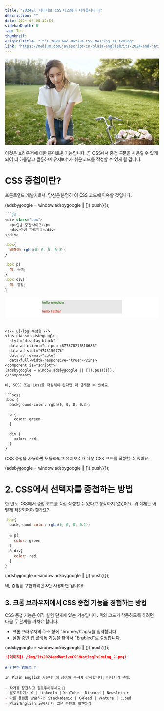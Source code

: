 ```yaml
---
title: "2024년, 네이티브 CSS 네스팅이 다가옵니다 🚀"
description: ""
date: 2024-04-05 12:54
sidebarDepth: 0
tag: Tech
thumbnail: 
originalTitle: "It’s 2024 and Native CSS Nesting Is Coming"
link: "https://medium.com/javascript-in-plain-english/its-2024-and-native-css-nesting-is-coming-33f844ce95cd"
---
```



![이미지](./img/Its2024andNativeCSSNestingIsComing_0.png)

이것은 브라우저에 대한 흥미로운 기능입니다. 곧 CSS에서 중첩 구문을 사용할 수 있게 되어 더 아름답고 깔끔하며 유지보수가 쉬운 코드를 작성할 수 있게 될 겁니다.

# CSS 중첩이란?

프론트엔드 개발자로서, 당신은 분명히 이 CSS 코드에 익숙할 것입니다.

<!-- ui-log 수평형 -->
<ins class="adsbygoogle"
  style="display:block"
  data-ad-client="ca-pub-4877378276818686"
  data-ad-slot="9743150776"
  data-ad-format="auto"
  data-full-width-responsive="true"></ins>
<component is="script">
(adsbygoogle = window.adsbygoogle || []).push({});
</component>

```markdown
```js
<div class="box">
  <p>안녕 중간사이즈</p>
  <div>안녕 파트피쉬</div>
</div>
```

```js
.box{
  배경색: rgba(0, 0, 0, 0.3);
}
```

```js
.box p{
  색: 녹색;
}
.box div{
  색: 빨강;
}
```

![그림](./img/Its2024andNativeCSSNestingIsComing_1.png)
```

<!-- ui-log 수평형 -->
<ins class="adsbygoogle"
  style="display:block"
  data-ad-client="ca-pub-4877378276818686"
  data-ad-slot="9743150776"
  data-ad-format="auto"
  data-full-width-responsive="true"></ins>
<component is="script">
(adsbygoogle = window.adsbygoogle || []).push({});
</component>

네, SCSS 또는 Less를 작성해야 된다면 더 쉽게할 수 있어요.

```scss
.box {
  background-color: rgba(0, 0, 0, 0.3);

  p {
    color: green;
  }

  div {
    color: red;
  }
}
```

CSS 중첩을 사용하면 모듈화되고 유지보수가 쉬운 CSS 코드를 작성할 수 있어요.

<!-- ui-log 수평형 -->
<ins class="adsbygoogle"
  style="display:block"
  data-ad-client="ca-pub-4877378276818686"
  data-ad-slot="9743150776"
  data-ad-format="auto"
  data-full-width-responsive="true"></ins>
<component is="script">
(adsbygoogle = window.adsbygoogle || []).push({});
</component>

# 2. CSS에서 선택자를 중첩하는 방법

한 번도 CSS에서 중첩 코드를 직접 작성할 수 있다고 생각하지 않았어요. 위 예제는 어떻게 작성되어야 할까요?

```js
.box{
  background-color: rgba(0, 0, 0, 0.1);

  & p{
    color: green;
  }
  & div{
    color: red;
  }
}
```

<!-- ui-log 수평형 -->
<ins class="adsbygoogle"
  style="display:block"
  data-ad-client="ca-pub-4877378276818686"
  data-ad-slot="9743150776"
  data-ad-format="auto"
  data-full-width-responsive="true"></ins>
<component is="script">
(adsbygoogle = window.adsbygoogle || []).push({});
</component>

네, 중첩을 구현하려면 &만 사용하면 됩니다!

## 3. 크롬 브라우저에서 CSS 중첩 기능을 경험하는 방법

CSS 중첩 기능은 아직 실험 단계에 있는 기능입니다. 위의 코드가 작동하도록 하려면 다음 두 단계를 거쳐야 합니다.

- 크롬 브라우저의 주소 창에 chrome://flags/를 입력합니다.
- 실험 중인 웹 플랫폼 기능을 찾아서 "Enabled"로 설정합니다.

<!-- ui-log 수평형 -->
<ins class="adsbygoogle"
  style="display:block"
  data-ad-client="ca-pub-4877378276818686"
  data-ad-slot="9743150776"
  data-ad-format="auto"
  data-full-width-responsive="true"></ins>
<component is="script">
(adsbygoogle = window.adsbygoogle || []).push({});
</component>

```markdown
![이미지](./img/Its2024andNativeCSSNestingIsComing_2.png)

# 간단한 영어로 🚀

In Plain English 커뮤니티에 참여해 주셔서 감사합니다! 떠나시기 전에:

- 작가를 칭찬하고 팔로우해주세요 ️👏️️
- 팔로우하기: X | LinkedIn | YouTube | Discord | Newsletter
- 다른 플랫폼 방문하기: Stackademic | CoFeed | Venture | Cubed
- PlainEnglish.io에서 더 많은 콘텐츠 확인하기
```